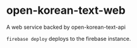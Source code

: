 # open-korean-text-web
A web service backed by open-korean-text-api 

`firebase deploy` deploys to the firebase instance.
